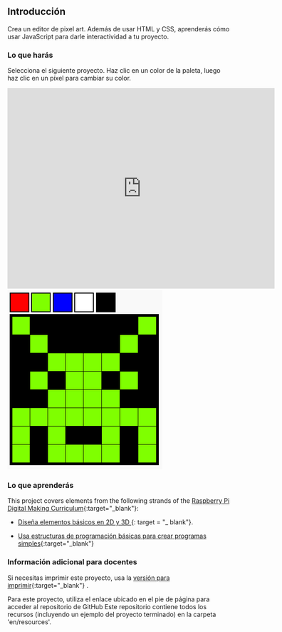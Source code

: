 ## Introducción

Crea un editor de pixel art. Además de usar HTML y CSS, aprenderás cómo usar JavaScript para darle interactividad a tu proyecto.

### Lo que harás

Selecciona el siguiente proyecto. Haz clic en un color de la paleta, luego haz clic en un píxel para cambiar su color.

<div class="trinket">
  <iframe src="https://trinket.io/embed/html/0e102a306b?outputOnly=true&start=result" width="600" height="450" frameborder="0" marginwidth="0" marginheight="0" allowfullscreen>
  </iframe>
  <img src="images/pixel-art-final.png">
</div>

### Lo que aprenderás

This project covers elements from the following strands of the [Raspberry Pi Digital Making Curriculum](https://rpf.io/curriculum){:target="_blank"}:

+ [Diseña elementos básicos en 2D y 3D ](https://www.raspberrypi.org/curriculum/design/creator) {: target = "_ blank"}.

+ [Usa estructuras de programación básicas para crear programas simples](https://www.raspberrypi.org/curriculum/programming/creator){:target="_blank"}

### Información adicional para docentes

Si necesitas imprimir este proyecto, usa la [versión para imprimir](https://projects.raspberrypi.org/en/projects/pixel-art/print){:target="_blank"} .

Para este proyecto, utiliza el enlace ubicado en el pie de página para acceder al repositorio de GitHub Este repositorio contiene todos los recursos (incluyendo un ejemplo del proyecto terminado) en la carpeta 'en/resources'.